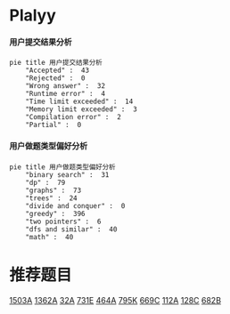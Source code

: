 # Plalyy

<!-- tabs:start -->



#### **用户提交结果分析**

```mermaid
pie title 用户提交结果分析
    "Accepted" :  43
    "Rejected" :  0
    "Wrong answer" :  32
    "Runtime error" :  4
    "Time limit exceeded" :  14
    "Memory limit exceeded" :  3
    "Compilation error" :  2
    "Partial" :  0
```

#### **用户做题类型偏好分析**

```mermaid
pie title 用户做题类型偏好分析
    "binary search" :  31
    "dp" :  79
    "graphs" :  73
    "trees" :  24
    "divide and conquer" :  0
    "greedy" :  396
    "two pointers" :  6
    "dfs and similar" :  40
    "math" :  40
```



<!-- tabs:end -->
# 推荐题目
[1503A](https://codeforces.com/contest/1503/problem/A)
[1362A](https://codeforces.com/contest/1362/problem/A)
[32A](https://codeforces.com/contest/32/problem/A)
[731E](https://codeforces.com/contest/731/problem/E)
[464A](https://codeforces.com/contest/464/problem/A)
[795K](https://codeforces.com/contest/795/problem/K)
[669C](https://codeforces.com/contest/669/problem/C)
[112A](https://codeforces.com/contest/112/problem/A)
[128C](https://codeforces.com/contest/128/problem/C)
[682B](https://codeforces.com/contest/682/problem/B)
